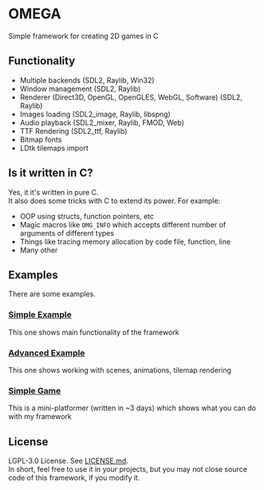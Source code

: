 # OMEGA
Simple framework for creating 2D games in C
## Functionality
 - Multiple backends (SDL2, Raylib, Win32) <br />
 - Window management (SDL2, Raylib) <br />
 - Renderer (Direct3D, OpenGL, OpenGLES, WebGL, Software) (SDL2, Raylib) <br />
 - Images loading (SDL2_image, Raylib, libspng) <br />
 - Audio playback (SDL2_mixer, Raylib, FMOD, Web) <br />
 - TTF Rendering (SDL2_ttf, Raylib) <br />
 - Bitmap fonts <br />
 - LDtk tilemaps import
## Is it written in C?
Yes, it it's written in pure C. <br />
It also does some tricks with C to extend its power. For example:
 - OOP using structs, function pointers, etc <br />
 - Magic macros like `OMG_INFO` which accepts different number of arguments of different types <br />
 - Things like tracing memory allocation by code file, function, line
 - Many other
## Examples
There are some examples. <br />
### [Simple Example](examples/example1.c)
This one shows main functionality of the framework
### [Advanced Example](main.c)
This one shows working with scenes, animations, tilemap rendering
### [Simple Game](game/aamain.c)
This is a mini-platformer (written in ~3 days) which shows what you can do with my framework
## License
LGPL-3.0 License. See [LICENSE.md](LICENSE.md). <br />
In short, feel free to use it in your projects, but you may not close source code of this framework, if you modify it.
